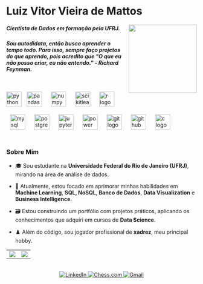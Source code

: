 <div align="left">
  <h1>Luiz Vitor Vieira de Mattos</h1>
  <img src="https://media1.giphy.com/media/v1.Y2lkPTc5MGI3NjExNjN3NWxjYjF3cGYzYmZ6bHB6b2dpczBrdGlmd3Fyb3ppODNuZmM1aCZlcD12MV9pbnRlcm5hbF9naWZfYnlfaWQmY3Q9Zw/ms3yqSf67KQjnXm6kN/giphy.gif" width="180" align="right">
  <h5>Cientista de Dados em formação pela UFRJ.</h5>
  <h5>Sou autodidata, então busco aprender o tempo todo. Para isso, sempre faço projetos do que aprendo, pois acredito que "O que eu não posso criar, eu não entendo." - Richard Feynman.</h5>
  <br>
  <img src="https://cdn.jsdelivr.net/gh/devicons/devicon/icons/python/python-original.svg" height="40" alt="python logo"/>
  <img style="margin: 10px" src="https://cdn.jsdelivr.net/gh/devicons/devicon/icons/pandas/pandas-original.svg" height="40" alt="pandas logo"/>
  <img style="margin: 10px" src="https://cdn.jsdelivr.net/gh/devicons/devicon/icons/numpy/numpy-original.svg" height="40" alt="numpy logo"/>
  <img style="margin: 10px" src="https://cdn.jsdelivr.net/gh/devicons/devicon/icons/scikitlearn/scikitlearn-original.svg" height="40" alt="scikitlearn logo"/>
  <img style="margin: 10px" src="https://cdn.jsdelivr.net/gh/devicons/devicon/icons/r/r-original.svg" height="40" alt="r logo"/>
  <img style="margin: 10px" src="https://cdn.jsdelivr.net/gh/devicons/devicon/icons/mysql/mysql-original.svg" height="40" alt="mysql logo"/>
  <img style="margin: 10px" src="https://cdn.jsdelivr.net/gh/devicons/devicon/icons/postgresql/postgresql-original.svg" height="40" alt="postgresql logo"/>
  <img style="margin: 10px" src="https://cdn.jsdelivr.net/gh/devicons/devicon/icons/jupyter/jupyter-original-wordmark.svg" height="40" alt="jupyter logo"/>
  <img style="margin: 10px" src="https://upload.wikimedia.org/wikipedia/commons/c/cf/New_Power_BI_Logo.svg" height="40" alt="power bi logo"/>
  <img style="margin: 10px" src="https://cdn.jsdelivr.net/gh/devicons/devicon/icons/git/git-original.svg" height="40" alt="git logo"/>
  <img style="margin: 10px" src="https://cdn.jsdelivr.net/gh/devicons/devicon/icons/github/github-original.svg" height="40" alt="github logo"/>
  <img style="margin: 10px" src="https://devicon-website.vercel.app/api/c/original.svg" height="40" alt="c logo"/>
</div>

<br clear="both"/>

### Sobre Mim

- 🎓 Sou estudante na **Universidade Federal do Rio de Janeiro (UFRJ)**, mirando na área de análise de dados.

- 🎲 Atualmente, estou focado em aprimorar minhas habilidades em **Machine Learning**, **SQL, NoSQL, Banco de Dados**, **Data Visualization** e **Business Intelligence**.

- 🗃️ Estou construindo um portfólio com projetos práticos, aplicando os conhecimentos que adquiri em cursos de **Data Science**.

- ♟️ Além do código, sou jogador profissional de **xadrez**, meu principal hobby.

<div align="center"> 
  <table>
    <tr>
      <td>
        <a href="https://github.com/luizvvm">
          <img src="https://github-readme-stats.vercel.app/api?username=luizvvm&show_icons=true&theme=tokyonight&include_all_commits=true&count_private=true"/>
        </a>
      </td>
      <td>
        <a href="https://github.com/luizvvm">
          <img src="https://github-readme-stats.vercel.app/api/top-langs/?username=luizvvm&layout=compact&langs_count=7&theme=tokyonight"/>
        </a>
      </td>
    </tr>
  </table>
</div>

<br>

<div align="center">
  <a href="https://www.linkedin.com/in/luiz-vitor-vieira/" target="_blank">
    <img src="https://img.shields.io/badge/LinkedIn-0077B5?style=for-the-badge&logo=linkedin&logoColor=white" alt="LinkedIn"/>
  </a>
  <a href="https://www.chess.com/member/luizvvm" target="_blank"> <img src="https://img.shields.io/badge/Chess.com-779556?style=for-the-badge&logo=chessdotcom&logoColor=white" alt="Chess.com"/>
  </a>
  <a href="mailto:luizvvm@dcc.ufrj.br" target="_blank">
    <img src="https://img.shields.io/badge/Gmail-D14836?style=for-the-badge&logo=gmail&logoColor=white" alt="Gmail"/>
  </a>
</div>

